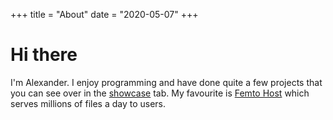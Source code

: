 +++
title = "About"
date = "2020-05-07"
+++

# Hi there

I'm Alexander.  I enjoy programming and have done quite a few projects that you can see over in the [showcase](/showcase) tab.  My favourite is [Femto Host](https://femto.pw) which serves millions of files a day to users.
